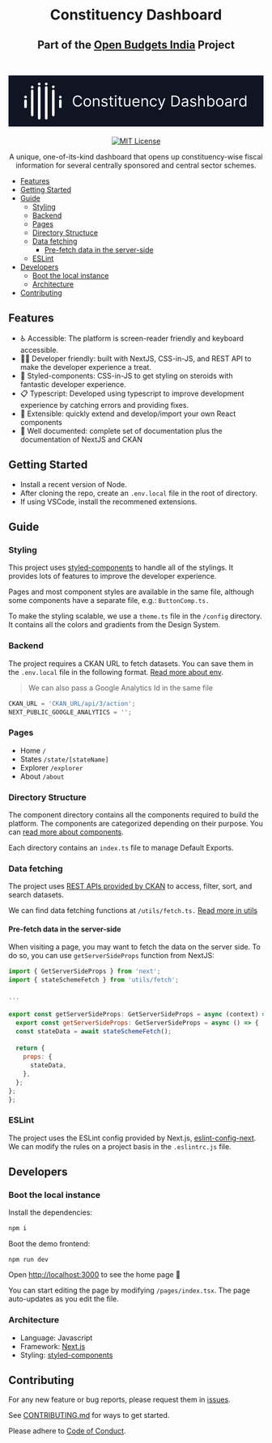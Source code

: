 <h1 align="center">Constituency Dashboard</h1>
<h2 align="center">Part of the <a href="https://openbudgetsindia.org/">Open Budgets India</a> Project</h2>
<br/>
<p align="center">
<img alt="" src="https://github.com/CivicDataLab/opub/raw/constituency/public/assets/images/readme.png"  />
<br/>
<br/>
<a href="https://github.com/CivicDataLab/opub/blob/main/LICENSE">
<img alt="MIT License" src="https://img.shields.io/apm/l/atomic-design-ui.svg?"/>
</a>
</p>
<p align="center">A unique, one-of-its-kind dashboard that opens up constituency-wise fiscal information for several centrally sponsored and central sector schemes.</p>

- [Features](#features)
- [Getting Started](#getting-started)
- [Guide](#guide)
  - [Styling](#styling)
  - [Backend](#backend)
  - [Pages](#pages)
  - [Directory Structuce](#directory-structuce)
  - [Data fetching](#data-fetching)
    - [Pre-fetch data in the server-side](#pre-fetch-data-in-the-server-side)
  - [ESLint](#eslint)
- [Developers](#developers)
  - [Boot the local instance](#boot-the-local-instance)
  - [Architecture](#architecture)
- [Contributing](#contributing)

## Features

- ♿ Accessible: The platform is screen-reader friendly and keyboard accessible.
- 👩‍💻 Developer friendly: built with NextJS, CSS-in-JS, and REST API to make the developer experience a treat.
- 🚀 Styled-components: CSS-in-JS to get styling on steroids with fantastic developer experience.
- 📋 Typescript: Developed using typescript to improve development experience by catching errors and providing fixes.
- 🧱 Extensible: quickly extend and develop/import your own React components
- 📝 Well documented: complete set of documentation plus the documentation of NextJS and CKAN

## Getting Started

- Install a recent version of Node.
- After cloning the repo, create an `.env.local` file in the root of directory.
- If using VSCode, install the recommened extensions.

## Guide

### Styling

This project uses [styled-components]('https://github.com/styled-components/styled-components') to handle all of the stylings. It provides lots of features to improve the developer experience.

Pages and most component styles are available in the same file, although some components have a separate file, e.g.: `ButtonComp.ts.`

To make the styling scalable, we use a `theme.ts` file in the `/config` directory. It contains all the colors and gradients from the Design System.

### Backend

The project requires a CKAN URL to fetch datasets. You can save them in the `.env.local` file in the following format. [Read more about env]('https://nextjs.org/docs/basic-features/environment-variables#loading-environment-variables').

> We can also pass a Google Analytics Id in the same file

```js
CKAN_URL = 'CKAN_URL/api/3/action';
NEXT_PUBLIC_GOOGLE_ANALYTICS = '';
```

### Pages

- Home `/`
- States `/state/[stateName]`
- Explorer `/explorer`
- About `/about`

### Directory Structure

The component directory contains all the components required to build the platform. The components are categorized depending on their purpose. You can [read more about components](/components/README.md).

Each directory contains an `index.ts` file to manage Default Exports.

### Data fetching

The project uses [REST APIs provided by CKAN]('http://docs.ckan.org/en/2.9/api/') to access, filter, sort, and search datasets.

We can find data fetching functions at `/utils/fetch.ts.` [Read more in utils](/utils/README.md)

#### Pre-fetch data in the server-side

When visiting a page, you may want to fetch the data on the server side. To do so, you can use `getServerSideProps` function from NextJS:

```javascript
import { GetServerSideProps } from 'next';
import { stateSchemeFetch } from 'utils/fetch';

...

export const getServerSideProps: GetServerSideProps = async (context) => {
  export const getServerSideProps: GetServerSideProps = async () => {
  const stateData = await stateSchemeFetch();

  return {
    props: {
      stateData,
    },
  };
};
};
```

### ESLint

The project uses the ESLint config provided by Next.js, [eslint-config-next]('https://nextjs.org/docs/basic-features/eslint'). We can modify the rules on a project basis in the `.eslintrc.js` file.

## Developers

### Boot the local instance

Install the dependencies:

```bash
npm i
```

Boot the demo frontend:

```console
npm run dev
```

Open [http://localhost:3000](http://localhost:3000) to see the home page 🎉

You can start editing the page by modifying `/pages/index.tsx`. The page auto-updates as you edit the file.

### Architecture

- Language: Javascript
- Framework: [Next.js](https://nextjs.com/)
- Styling: [styled-components](https://github.com/styled-components/styled-components/)

## Contributing

For any new feature or bug reports, please request them in [issues](https://github.com/CivicDataLab/opub/issues).

See [CONTRIBUTING.md](https://github.com/CivicDataLab/opub/blob/main/CONTRIBUTING.md) for ways to get started.

Please adhere to [Code of Conduct](https://github.com/CivicDataLab/opub/blob/main/CODE_OF_CONDUCT.md).
